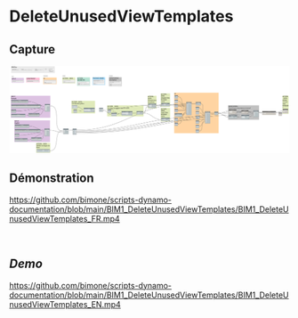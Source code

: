 # DeleteUnusedViewTemplates


## Capture
<img src="BIM1_DeleteUnusedViewTemplates.png" alt="BIM One Inc." /> 

## Démonstration

https://github.com/bimone/scripts-dynamo-documentation/blob/main/BIM1_DeleteUnusedViewTemplates/BIM1_DeleteUnusedViewTemplates_FR.mp4

</br>

## *Demo*


https://github.com/bimone/scripts-dynamo-documentation/blob/main/BIM1_DeleteUnusedViewTemplates/BIM1_DeleteUnusedViewTemplates_EN.mp4



